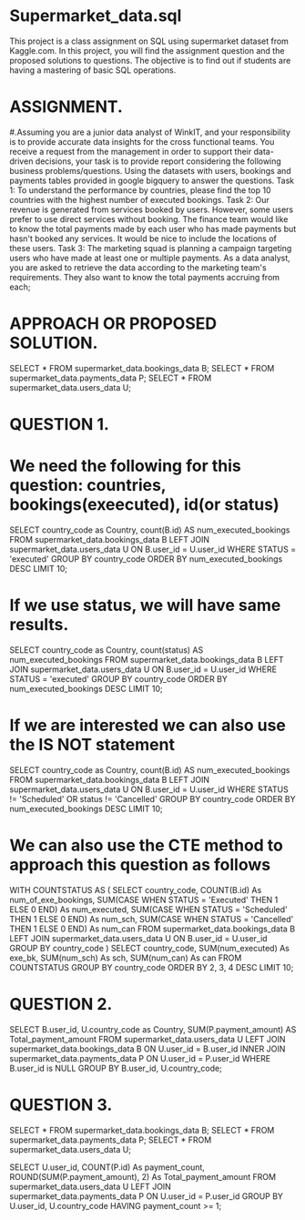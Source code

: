 # Supermarket_data.sql
This project is a class assignment on SQL using supermarket dataset from Kaggle.com. 
In this project, you will find the assignment question and the proposed solutions to questions.
The objective is to find out if students are having a mastering of basic SQL operations.

# ASSIGNMENT.

#.Assuming you are a junior data analyst of WinkIT, and your responsibility is to provide accurate data  insights for the cross functional teams. 
You receive a request from the management in order to support their data-driven decisions, 
your task is to provide report considering the following  business problems/questions. 
Using the datasets with users, bookings and payments tables provided in google bigquery to  answer the questions. 
Task 1: To understand the performance by countries, please find the top 10 countries with the  highest number of executed bookings. 
Task 2: Our revenue is generated from services booked by users. However, some users prefer to  use direct services without booking. 
The finance team would like to know the total payments  made by each user who has made payments but hasn't booked any services. 
It would be nice to  include the locations of these users. 
Task 3: The marketing squad is planning a campaign targeting users who have made at least one  or multiple payments. 
As a data analyst, you are asked to retrieve the data according to the  marketing team's requirements. 
They also want to know the total payments accruing from each;

# APPROACH OR PROPOSED SOLUTION.

SELECT * FROM supermarket_data.bookings_data B;
SELECT * FROM supermarket_data.payments_data P;
SELECT * FROM supermarket_data.users_data U;

# QUESTION 1.
# We need the following for this question: countries, bookings(exeecuted), id(or status)

SELECT country_code as Country, 
count(B.id) AS num_executed_bookings 
FROM supermarket_data.bookings_data B
LEFT JOIN supermarket_data.users_data U
ON B.user_id = U.user_id
WHERE STATUS = 'executed'
GROUP BY country_code
ORDER BY num_executed_bookings DESC
LIMIT 10;

# If we use status, we will have same results.

SELECT country_code as Country, 
count(status) AS num_executed_bookings 
FROM supermarket_data.bookings_data B
LEFT JOIN supermarket_data.users_data U
ON B.user_id = U.user_id
WHERE STATUS = 'executed'
GROUP BY country_code
ORDER BY num_executed_bookings DESC
LIMIT 10;

# If we are interested we can also use the IS NOT statement

SELECT country_code as Country, 
count(B.id) AS num_executed_bookings 
FROM supermarket_data.bookings_data B
LEFT JOIN supermarket_data.users_data U
ON B.user_id = U.user_id
WHERE STATUS != 'Scheduled' OR status != 'Cancelled'
GROUP BY country_code
ORDER BY num_executed_bookings DESC
LIMIT 10;

# We can also use the CTE method to approach this question as follows

WITH COUNTSTATUS AS (
SELECT
country_code,
COUNT(B.id) As num_of_exe_bookings,
SUM(CASE WHEN STATUS = 'Executed' THEN 1 ELSE 0 END) As num_executed,
SUM(CASE WHEN STATUS = 'Scheduled' THEN 1 ELSE 0 END) As num_sch,
SUM(CASE WHEN STATUS = 'Cancelled' THEN 1 ELSE 0 END) As num_can
FROM supermarket_data.bookings_data B
LEFT JOIN supermarket_data.users_data U
ON B.user_id = U.user_id
GROUP BY country_code
)
SELECT country_code,
SUM(num_executed) As exe_bk,
SUM(num_sch) As sch,
SUM(num_can) As can
FROM COUNTSTATUS
GROUP BY country_code
ORDER BY 2, 3, 4 DESC
LIMIT 10;

# QUESTION 2.

SELECT B.user_id, U.country_code as Country, 
SUM(P.payment_amount) AS Total_payment_amount
FROM supermarket_data.users_data U
LEFT JOIN supermarket_data.bookings_data B
ON U.user_id = B.user_id
INNER JOIN supermarket_data.payments_data P
ON U.user_id = P.user_id
WHERE B.user_id is NULL
GROUP BY B.user_id, U.country_code;

# QUESTION 3.

SELECT * FROM supermarket_data.bookings_data B;
SELECT * FROM supermarket_data.payments_data P;
SELECT * FROM supermarket_data.users_data U;

SELECT
U.user_id,
COUNT(P.id) As payment_count,
ROUND(SUM(P.payment_amount), 2) As Total_payment_amount
FROM supermarket_data.users_data U
LEFT JOIN supermarket_data.payments_data P
ON U.user_id = P.user_id
GROUP BY U.user_id, U.country_code
HAVING payment_count >= 1;
